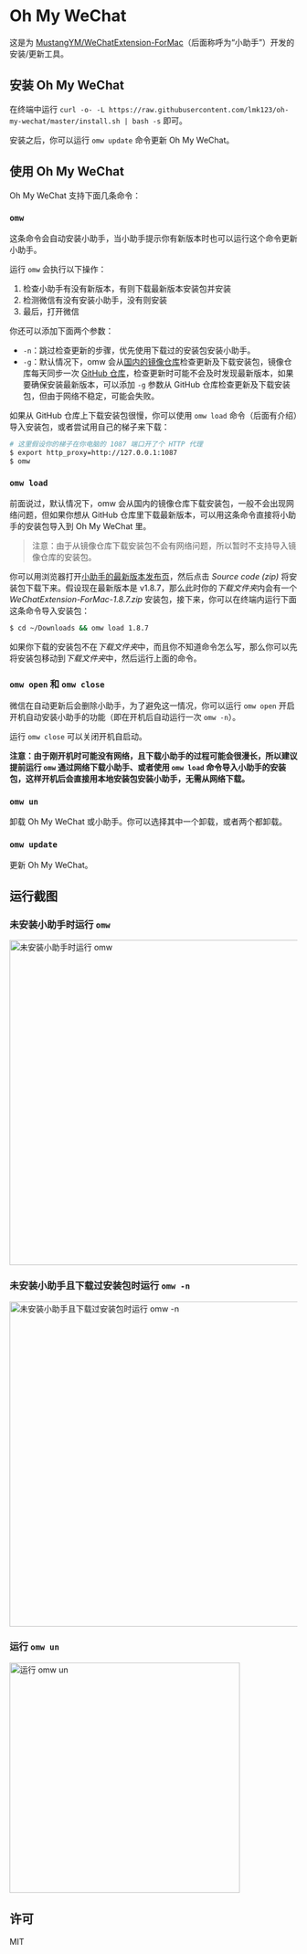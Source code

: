 # Oh My WeChat

这是为 [MustangYM/WeChatExtension-ForMac](https://github.com/MustangYM/WeChatExtension-ForMac)（后面称呼为“小助手”）开发的安装/更新工具。

## 安装 Oh My WeChat

在终端中运行 `curl -o- -L https://raw.githubusercontent.com/lmk123/oh-my-wechat/master/install.sh | bash -s` 即可。

安装之后，你可以运行 `omw update` 命令更新 Oh My WeChat。

## 使用 Oh My WeChat

Oh My WeChat 支持下面几条命令：

### `omw`

这条命令会自动安装小助手，当小助手提示你有新版本时也可以运行这个命令更新小助手。

运行 `omw` 会执行以下操作：

1. 检查小助手有没有新版本，有则下载最新版本安装包并安装
2. 检测微信有没有安装小助手，没有则安装
3. 最后，打开微信

你还可以添加下面两个参数：

- `-n`：跳过检查更新的步骤，优先使用下载过的安装包安装小助手。
- `-g`：默认情况下，omw 会从[国内的镜像仓库](https://gitee.com/mirrors/wechatextension-formac)检查更新及下载安装包，镜像仓库每天同步一次 [GitHub 仓库](https://github.com/MustangYM/WeChatExtension-ForMac)，检查更新时可能不会及时发现最新版本，如果要确保安装最新版本，可以添加 `-g` 参数从 GitHub 仓库检查更新及下载安装包，但由于网络不稳定，可能会失败。

如果从 GitHub 仓库上下载安装包很慢，你可以使用 `omw load` 命令（后面有介绍）导入安装包，或者尝试用自己的梯子来下载：

```bash
# 这里假设你的梯子在你电脑的 1087 端口开了个 HTTP 代理
$ export http_proxy=http://127.0.0.1:1087
$ omw
```

### `omw load`

前面说过，默认情况下，omw 会从国内的镜像仓库下载安装包，一般不会出现网络问题，但如果你想从 GitHub 仓库里下载最新版本，可以用这条命令直接将小助手的安装包导入到 Oh My WeChat 里。

> 注意：由于从镜像仓库下载安装包不会有网络问题，所以暂时不支持导入镜像仓库的安装包。

你可以用浏览器打开[小助手的最新版本发布页](https://github.com/MustangYM/WeChatExtension-ForMac/releases/latest)，然后点击 _Source code (zip)_ 将安装包下载下来。假设现在最新版本是 v1.8.7，那么此时你的*下载文件夹*内会有一个 _WeChatExtension-ForMac-1.8.7.zip_ 安装包，接下来，你可以在终端内运行下面这条命令导入安装包：

```bash
$ cd ~/Downloads && omw load 1.8.7
```

如果你下载的安装包不在*下载文件夹*中，而且你不知道命令怎么写，那么你可以先将安装包移动到*下载文件夹*中，然后运行上面的命令。 

### `omw open` 和 `omw close`

微信在自动更新后会删除小助手，为了避免这一情况，你可以运行 `omw open` 开启开机自动安装小助手的功能（即在开机后自动运行一次 `omw -n`）。

运行 `omw close` 可以关闭开机自启动。

**注意：由于刚开机时可能没有网络，且下载小助手的过程可能会很漫长，所以建议提前运行 `omw` 通过网络下载小助手、或者使用 `omw load` 命令导入小助手的安装包，这样开机后会直接用本地安装包安装小助手，无需从网络下载。**

### `omw un`

卸载 Oh My WeChat 或小助手。你可以选择其中一个卸载，或者两个都卸载。

### `omw update`

更新 Oh My WeChat。

## 运行截图

### 未安装小助手时运行 `omw`

<img width="569" alt="未安装小助手时运行 omw" src="https://user-images.githubusercontent.com/5035625/53577905-746c1000-3bb1-11e9-973c-a8ecccffe7f8.png">

### 未安装小助手且下载过安装包时运行 `omw -n`

<img width="569" alt="未安装小助手且下载过安装包时运行 omw -n" src="https://user-images.githubusercontent.com/5035625/53577938-851c8600-3bb1-11e9-88f6-b3869aa827a4.png">

### 运行 `omw un`

<img width="403" alt="运行 omw un" src="https://user-images.githubusercontent.com/5035625/53577962-96659280-3bb1-11e9-80f0-331634e36cda.png">

## 许可

MIT
